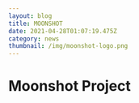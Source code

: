 ```yaml
---
layout: blog
title: MOONSHOT
date: 2021-04-28T01:07:19.475Z
category: news
thumbnail: /img/moonshot-logo.png
---
```

# Moonshot Project